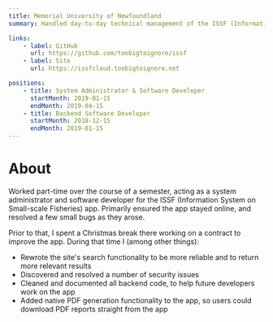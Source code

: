 ```yaml
---
title: Memorial University of Newfoundland
summary: Handled day-to-day technical management of the ISSF (Information System on Small-scale Fisheries) app and associated infrastructure.

links:
    - label: GitHub
      url: https://github.com/toobigtoignore/issf
    - label: Site
      url: https://issfcloud.toobigtoignore.net

positions:
    - title: System Administrator & Software Developer
      startMonth: 2019-01-15
      endMonth: 2019-04-15
    - title: Backend Software Developer
      startMonth: 2018-12-15
      endMonth: 2019-01-15
---
```


# About

Worked part-time over the course of a semester, acting as a system administrator and software developer for the ISSF (Information System on Small-scale Fisheries) app.
Primarily ensured the app stayed online, and resolved a few small bugs as they arose.

Prior to that, I spent a Christmas break there working on a contract to improve the app. During that time I (among other things):

- Rewrote the site's search functionality to be more reliable and to return more relevant results
- Discovered and resolved a number of security issues
- Cleaned and documented all backend code, to help future developers work on the app
- Added native PDF generation functionality to the app, so users could download PDF reports straight from the app

